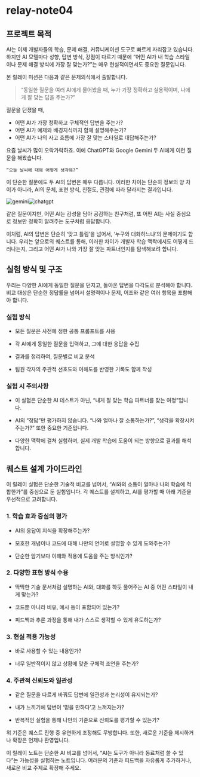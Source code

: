 # relay-note04

## 프로젝트 목적

AI는 이제 개발자들의 학습, 문제 해결, 커뮤니케이션 도구로 빠르게 자리잡고 있습니다. 하지만 AI 모델마다 성향, 답변 방식, 강점이 다르기 때문에 “어떤 AI가 내 학습 스타일이나 문제 해결 방식에 가장 잘 맞는가?”는 매우 현실적이면서도 중요한 질문입니다.

본 릴레이 미션은 다음과 같은 문제의식에서 출발합니다.

> “동일한 질문을 여러 AI에게 물어봤을 때, 누가 가장 정확하고 실용적이며, 나에게 잘 맞는 답을 주는가?”

질문을 던졌을 때,

- 어떤 AI가 가장 정확하고 구체적인 답변을 주는가?
- 어떤 AI가 예제와 배경지식까지 함께 설명해주는가?
- 어떤 AI가 나의 사고 흐름에 가장 잘 맞는 스타일로 대답해주는가?

요즘 날씨가 많이 오락가락하죠. 이에 ChatGPT와 Google Gemini 두 AI에게 이런 질문을 해봤습니다.

`“오늘 날씨에 대해 어떻게 생각해?”`

이 단순한 질문에도 두 AI의 답변은 매우 다릅니다. 이러한 차이는 단순히 정보의 양 차이가 아니라, AI의 문체, 표현 방식, 친절도, 관점에 따라 달라지는 결과입니다.

![gemini](https://lh7-rt.googleusercontent.com/docsz/AD_4nXdUyZZJNUTZRNkj585tpOnl6g4hwdQ9TqxGaZo4KA_2vTWpWLAEp38J8BsgF8TeAC6Z4VNcngqvTHNeC_MBSb5yVwiHcpqanEq8ogjtMRRd0wL-wMMvGY6Q49_Cs-yB5fEe932r?key=8Xl0Bwq3RclkB27ZCUUu1A)![chatgpt](https://lh7-rt.googleusercontent.com/docsz/AD_4nXcK5KuaygPTmT1d4ag3a6lLw86N9wky4NCCUe5LtAU2Jv9-Pg0Q84qG6QtuJyTymf3mDcu6RqiqtuEQBs64teY4GoIeW7cV0B8TKw_xKN4GwGqAO8n4xux3notvEODQ0fd8vUQd3A?key=8Xl0Bwq3RclkB27ZCUUu1A)

같은 질문이지만, 어떤 AI는 감성을 담아 공감하는 친구처럼, 또 어떤 AI는 사실 중심으로 정보만 정확히 알려주는 도구처럼 응답합니다.

이처럼, AI의 답변은 단순히 ‘맞고 틀림’을 넘어서, ‘누구와 대화하느냐’의 문제이기도 합니다. 우리는 앞으로의 퀘스트를 통해, 이러한 차이가 개발자 학습 맥락에서도 어떻게 드러나는지, 그리고 어떤 AI가 나와 가장 잘 맞는 파트너인지를 탐색해보려 합니다.

## 실험 방식 및 구조

우리는 다양한 AI에게 동일한 질문을 던지고, 돌아온 답변을 다각도로 분석해야 합니다. 비교 대상은 단순한 정답률을 넘어서 설명력이나 문제, 어조와 같은 여러 항목을 포함해야 합니다.

### 실험 방식

- 모든 질문은 사전에 정한 공통 프롬프트를 사용

- 각 AI에게 동일한 질문을 입력하고, 그에 대한 응답을 수집

- 결과를 정리하여, 질문별로 비교 분석

- 팀원 각자의 주관적 선호도와 이해도를 반영한 기록도 함께 작성

### 실험 시 주의사항

- 이 실험은 단순한 AI 테스트가 아닌, “내게 잘 맞는 학습 파트너를 찾는 여정”입니다.

- AI의 “정답”만 평가하지 않습니다. “나와 얼마나 잘 소통하는가?”, “생각을 확장시켜주는가?” 또한 중요한 기준입니다.

- 다양한 맥락에 걸쳐 실험하며, 실제 개발 학습에 도움이 되는 방향으로 결과를 해석합니다.

## 퀘스트 설계 가이드라인

이 릴레이 실험은 단순한 기술적 비교를 넘어서, “AI와의 소통이 얼마나 나의 학습에 적합한가”를 중심으로 둔 실험입니다. 각 퀘스트를 설계하고, AI를 평가할 때 아래 기준을 우선적으로 고려합니다.

### 1. 학습 효과 중심의 평가

- AI의 응답이 지식을 확장해주는가?

- 모호한 개념이나 코드에 대해 나만의 언어로 설명할 수 있게 도와주는가?

- 단순한 암기보다 이해와 적용에 도움을 주는 방식인가?

### 2. 다양한 표현 방식 수용

- 딱딱한 기술 문서처럼 설명하는 AI와, 대화를 하듯 풀어주는 AI 중 어떤 스타일이 내게 맞는가?

- 코드뿐 아니라 비유, 예시 등이 포함되어 있는가?

- 피드백과 추론 과정을 통해 내가 스스로 생각할 수 있게 유도하는가?

### 3. 현실 적용 가능성

- 바로 사용할 수 있는 내용인가?

- 너무 일반적이지 않고 상황에 맞춘 구체적 조언을 주는가?

### 4. 주관적 신뢰도와 일관성

- 같은 질문을 다르게 바꿔도 답변에 일관성과 논리성이 유지되는가?

- 내가 느끼기에 답변이 ‘믿을 만하다’고 느껴지는가?

- 반복적인 실험을 통해 나만의 기준으로 신뢰도를 평가할 수 있는가?

위 기준은 퀘스트 진행 중 유연하게 조정해도 무방합니다. 또한, 새로운 기준을 제시하거나 확장은 언제나 환영입니다.

이 릴레이 노트는 단순한 AI 비교를 넘어서, “AI는 도구가 아니라 동료처럼 쓸 수 있다”는 가능성을 실험하는 노트입니다. 여러분의 기준과 피드백을 자유롭게 추가하거나, 새로운 비교 주제로 확장해 주세요.
